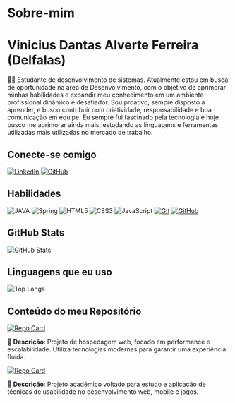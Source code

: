 # Sobre-mim
# Vinicius Dantas Alverte Ferreira (Delfalas)
👨‍💻 Estudante de desenvolvimento de sistemas. Atualmente estou em busca de oportunidade na área de Desenvolvimento, com o objetivo de aprimorar minhas habilidades e expandir meu conhecimento em um ambiente profissional dinâmico e desafiador. Sou proativo, sempre disposto a aprender, e busco contribuir com criatividade, responsabilidade e boa comunicação em equipe. Eu sempre fui fascinado pela tecnologia e hoje busco me aprimorar ainda mais, estudando as linguagens e ferramentas utilizadas mais utilizadas no mercado de trabalho.
## Conecte-se comigo
[![LinkedIn](https://img.shields.io/badge/LinkedIn-0077B5?style=for-the-badge&logo=linkedin&logoColor=white)](https://www.linkedin.com/in/vinicius-dantas-alverte-ferreira/)
[![GitHub](https://img.shields.io/badge/GitHub-000?style=for-the-badge&logo=github&logoColor=0E76A8)](https://github.com/Delfalas)
## Habilidades
![JAVA](https://img.shields.io/badge/Java-0D1117?style=for-the-badge&logo=Java&logoColor=yellow)
![Spring](https://img.shields.io/badge/spring-%236DB33F.svg?style=for-the-badge&logo=spring&logoColor=white)
![HTML5](https://img.shields.io/badge/HTML-E34F26?style=for-the-badge&logo=html5&logoColor=white)
![CSS3](https://img.shields.io/badge/CSS-1572B6?style=for-the-badge&logo=css3&logoColor=white)
![JavaScript](https://img.shields.io/badge/JavaScript-F7DF1E?style=for-the-badge&logo=javascript&logoColor=black)
[![Git](https://img.shields.io/badge/Git-000?style=for-the-badge&logo=git&logoColor=E94D5F)](https://git-scm.com/doc)
[![GitHub](https://img.shields.io/badge/GitHub-000?style=for-the-badge&logo=github&logoColor=30A3DC)](https://docs.github.com/)



## GitHub Stats
![GitHub Stats](https://github-readme-stats.vercel.app/api?username=Delfalas&theme=transparent&bg_color=000&border_color=30A3DC&show_icons=true&icon_color=30A3DC&title_color=E94D5F&text_color=FFF&hide=stars)
## Linguagens que eu uso
![Top Langs](https://github-readme-stats-git-masterrstaa-rickstaa.vercel.app/api/top-langs/?username=Delfalas&layout=compact&bg_color=000&border_color=30A3DC&title_color=E94D5F&text_color=FFF)

## Conteúdo do meu Repositório
[![Repo Card](https://github-readme-stats.vercel.app/api/pin/?username=Delfalas&repo=vD-Host&bg_color=000&border_color=30A3DC&show_icons=true&icon_color=30A3DC&title_color=E94D5F&text_color=FFF)](https://github.com/Delfalas/vD-Host)

📌 **Descrição**: Projeto de hospedagem web, focado em performance e escalabilidade. Utiliza tecnologias modernas para garantir uma experiência fluída.

[![Repo Card](https://github-readme-stats.vercel.app/api/pin/?username=Delfalas&repo=Projeto-A3-Usabilidade-e-Desenvolvimento-Web-Mobile-e-Jogos&bg_color=000&border_color=30A3DC&show_icons=true&icon_color=30A3DC&title_color=E94D5F&text_color=FFF)](https://github.com/Delfalas/Projeto-A3-Usabilidade-e-Desenvolvimento-Web-Mobile-e-Jogos)

📌 **Descrição**: Projeto acadêmico voltado para estudo e aplicação de técnicas de usabilidade no desenvolvimento web, mobile e jogos.

